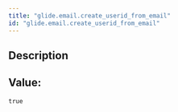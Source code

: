 ```yaml
---
title: "glide.email.create_userid_from_email"
id: "glide.email.create_userid_from_email"
---
```

## Description



## Value: 
```
true
```